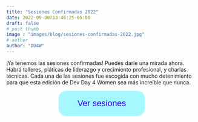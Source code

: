 ```yaml
---
title: "Sesiones Confirmadas 2022"
date: 2022-09-30T13:46:25-05:00
draft: false
# post thumb
image : "images/blog/sesiones-confirmadas-2022.jpg"
# author
author: "DD4W" 
---
```


¡Ya tenemos las sesiones confirmadas!
Puedes darle una mirada ahora. Habrá talleres, pláticas de liderazgo y crecimiento profesional, y charlas técnicas. Cada una de las sesiones fue escogida con mucho detenimiento para que esta edición de Dev Day 4 Women sea más increíble que nunca.


<center>
<a href="/sessions/octubre-2022" target="_blank">
<button type="button" class="btn-lg" style="background-color:#A6F8FF; border-radius: 20px; color: #3101FF !important; border: none; padding: 20px 50px 20px 50px; font-size: 1.6em;">Ver sesiones</button>
</a>
</center>